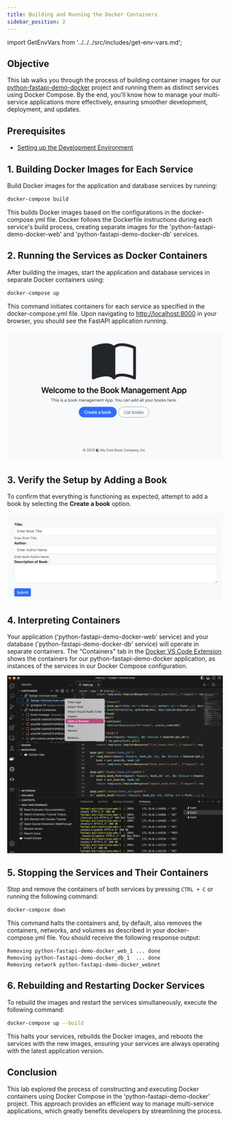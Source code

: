 ```yaml
---
title: Building and Running the Docker Containers
sidebar_position: 2
---
```

import GetEnvVars from '../../../src/includes/get-env-vars.md';

## Objective
This lab walks you through the process of building container images for our [python-fastapi-demo-docker](https://github.com/aws-samples/python-fastapi-demo-docker) project and running them as distinct services using Docker Compose. By the end, you'll know how to manage your multi-service applications more effectively, ensuring smoother development, deployment, and updates.
## Prerequisites
- [Setting up the Development Environment](../../introduction/python/environment-setup.md)

<!--This is a shared file at src/includes/get-env-vars.md that tells users to navigate to the 'python-fastapi-demo-docker' directory where their environment variables are sourced.-->
<GetEnvVars />

## 1. Building Docker Images for Each Service
Build Docker images for the application and database services by running:

```bash
docker-compose build
```

This builds Docker images based on the configurations in the docker-compose.yml file. Docker follows the Dockerfile instructions during each service's build process, creating separate images for the 'python-fastapi-demo-docker-web' and 'python-fastapi-demo-docker-db' services.

## 2. Running the Services as Docker Containers
After building the images, start the application and database services in separate Docker containers using:
```bash
docker-compose up
```

This command initiates containers for each service as specified in the docker-compose.yml file. Upon navigating to [http://localhost:8000](http://localhost:8000/) in your browser, you should see the FastAPI application running.

![Image](./images/app-home.png)

## 3. Verify the Setup by Adding a Book
To confirm that everything is functioning as expected, attempt to add a book by selecting the **Create a book** option.

![Image](./images/app-create-book.png)

## 4. Interpreting Containers
Your application ('python-fastapi-demo-docker-web' service) and your database ('python-fastapi-demo-docker-db' service) will operate in separate containers. The "Containers" tab in the [Docker VS Code Extension](https://code.visualstudio.com/docs/containers/overview) shows the containers for our python-fastapi-demo-docker application, as instances of the services in our Docker Compose configuration.

![Image](./images/docker-extension-open-in-browser.png)

## 5. Stopping the Services and Their Containers
Stop and remove the containers of both services by pressing `CTRL + C` or running the following command:
```bash
docker-compose down
```

This command halts the containers and, by default, also removes the containers, networks, and volumes as described in your docker-compose.yml file. You should receive the following response output:

```
Removing python-fastapi-demo-docker_web_1 ... done
Removing python-fastapi-demo-docker_db_1  ... done
Removing network python-fastapi-demo-docker_webnet
```

## 6. Rebuilding and Restarting Docker Services

To rebuild the images and restart the services simultaneously, execute the following command:

```bash
docker-compose up --build
```

This halts your services, rebuilds the Docker images, and reboots the services with the new images, ensuring your services are always operating with the latest application version.

## Conclusion

This lab explored the process of constructing and executing Docker containers using Docker Compose in the 'python-fastapi-demo-docker' project. This approach provides an efficient way to manage multi-service applications, which greatly benefits developers by streamlining the process.
